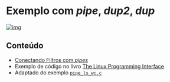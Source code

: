 

# Exemplo com *pipe*, *dup2*, *dup*

[![img](https://img.shields.io/badge/License-CC%20BY%204.0-lightgrey.svg)](http://creativecommons.org/licenses/by/4.0/)


## Conteúdo

-   [Conectando
    Filtros com *pipes*](https://github.com/phrb/PPD/tree/main/lectures/org/linux-redirecionamento-streams/src/pipe_example)
-   Exemplo              de             código              no             livro
    [The    Linux    Programming
    Interface](https://man7.org/tlpi/code/online/index.html)
-   Adaptado                             do                             exemplo
    [`pipe_ls_wc.c`](https://man7.org/tlpi/code/online/dist/pipes/pipe_ls_wc.c.html)

